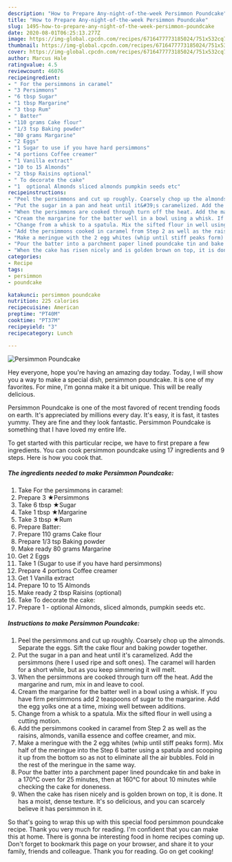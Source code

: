 ```yaml
---
description: "How to Prepare Any-night-of-the-week Persimmon Poundcake"
title: "How to Prepare Any-night-of-the-week Persimmon Poundcake"
slug: 1495-how-to-prepare-any-night-of-the-week-persimmon-poundcake
date: 2020-08-01T06:25:13.277Z
image: https://img-global.cpcdn.com/recipes/6716477773185024/751x532cq70/persimmon-poundcake-recipe-main-photo.jpg
thumbnail: https://img-global.cpcdn.com/recipes/6716477773185024/751x532cq70/persimmon-poundcake-recipe-main-photo.jpg
cover: https://img-global.cpcdn.com/recipes/6716477773185024/751x532cq70/persimmon-poundcake-recipe-main-photo.jpg
author: Marcus Hale
ratingvalue: 4.5
reviewcount: 46076
recipeingredient:
- " For the persimmons in caramel"
- "3 Persimmons"
- "6 tbsp Sugar"
- "1 tbsp Margarine"
- "3 tbsp Rum"
- " Batter"
- "110 grams Cake flour"
- "1/3 tsp Baking powder"
- "80 grams Margarine"
- "2 Eggs"
- "1 Sugar to use if you have hard persimmons"
- "4 portions Coffee creamer"
- "1 Vanilla extract"
- "10 to 15 Almonds"
- "2 tbsp Raisins optional"
- " To decorate the cake"
- "1  optional Almonds sliced almonds pumpkin seeds etc"
recipeinstructions:
- "Peel the persimmons and cut up roughly. Coarsely chop up the almonds. Separate the eggs. Sift the cake flour and baking powder together."
- "Put the sugar in a pan and heat until it&#39;s caramelized. Add the persimmons (here I used ripe and soft ones). The caramel will harden for a short while, but as you keep simmering it will melt."
- "When the persimmons are cooked through turn off the heat. Add the margarine and rum, mix in and leave to cool."
- "Cream the margarine for the batter well in a bowl using a whisk. If you have firm persimmons add 2 teaspoons of sugar to the margarine. Add the egg yolks one at a time, mixing well between additions."
- "Change from a whisk to a spatula. Mix the sifted flour in well using a cutting motion."
- "Add the persimmons cooked in caramel from Step 2 as well as the raisins, almonds, vanilla essence and coffee creamer, and mix."
- "Make a meringue with the 2 egg whites (whip until stiff peaks form). Mix half of the meringue into the Step 6 batter using a spatula and scooping it up from the bottom so as not to eliminate all the air bubbles. Fold in the rest of the meringue in the same way."
- "Pour the batter into a parchment paper lined poundcake tin and bake in a 170°C oven for 25 minutes, then at 160°C for about 10 minutes while checking the cake for doneness."
- "When the cake has risen nicely and is golden brown on top, it is done. It has a moist, dense texture. It&#39;s so delicious, and you can scarcely believe it has persimmon in it."
categories:
- Recipe
tags:
- persimmon
- poundcake

katakunci: persimmon poundcake 
nutrition: 225 calories
recipecuisine: American
preptime: "PT40M"
cooktime: "PT37M"
recipeyield: "3"
recipecategory: Lunch

---
```



![Persimmon Poundcake](https://img-global.cpcdn.com/recipes/6716477773185024/751x532cq70/persimmon-poundcake-recipe-main-photo.jpg)

Hey everyone, hope you're having an amazing day today. Today, I will show you a way to make a special dish, persimmon poundcake. It is one of my favorites. For mine, I'm gonna make it a bit unique. This will be really delicious.

Persimmon Poundcake is one of the most favored of recent trending foods on earth. It's appreciated by millions every day. It's easy, it is fast, it tastes yummy. They are fine and they look fantastic. Persimmon Poundcake is something that I have loved my entire life.




To get started with this particular recipe, we have to first prepare a few ingredients. You can cook persimmon poundcake using 17 ingredients and 9 steps. Here is how you cook that.

<!--inarticleads1-->

##### The ingredients needed to make Persimmon Poundcake:

1. Take  For the persimmons in caramel:
1. Prepare 3 ★Persimmons
1. Take 6 tbsp ★Sugar
1. Take 1 tbsp ★Margarine
1. Take 3 tbsp ★Rum
1. Prepare  Batter:
1. Prepare 110 grams Cake flour
1. Prepare 1/3 tsp Baking powder
1. Make ready 80 grams Margarine
1. Get 2 Eggs
1. Take 1 (Sugar to use if you have hard persimmons)
1. Prepare 4 portions Coffee creamer
1. Get 1 Vanilla extract
1. Prepare 10 to 15 Almonds
1. Make ready 2 tbsp Raisins (optional)
1. Take  To decorate the cake:
1. Prepare 1 - optional Almonds, sliced almonds, pumpkin seeds etc.




<!--inarticleads2-->

##### Instructions to make Persimmon Poundcake:

1. Peel the persimmons and cut up roughly. Coarsely chop up the almonds. Separate the eggs. Sift the cake flour and baking powder together.
1. Put the sugar in a pan and heat until it&#39;s caramelized. Add the persimmons (here I used ripe and soft ones). The caramel will harden for a short while, but as you keep simmering it will melt.
1. When the persimmons are cooked through turn off the heat. Add the margarine and rum, mix in and leave to cool.
1. Cream the margarine for the batter well in a bowl using a whisk. If you have firm persimmons add 2 teaspoons of sugar to the margarine. Add the egg yolks one at a time, mixing well between additions.
1. Change from a whisk to a spatula. Mix the sifted flour in well using a cutting motion.
1. Add the persimmons cooked in caramel from Step 2 as well as the raisins, almonds, vanilla essence and coffee creamer, and mix.
1. Make a meringue with the 2 egg whites (whip until stiff peaks form). Mix half of the meringue into the Step 6 batter using a spatula and scooping it up from the bottom so as not to eliminate all the air bubbles. Fold in the rest of the meringue in the same way.
1. Pour the batter into a parchment paper lined poundcake tin and bake in a 170°C oven for 25 minutes, then at 160°C for about 10 minutes while checking the cake for doneness.
1. When the cake has risen nicely and is golden brown on top, it is done. It has a moist, dense texture. It&#39;s so delicious, and you can scarcely believe it has persimmon in it.




So that's going to wrap this up with this special food persimmon poundcake recipe. Thank you very much for reading. I'm confident that you can make this at home. There is gonna be interesting food in home recipes coming up. Don't forget to bookmark this page on your browser, and share it to your family, friends and colleague. Thank you for reading. Go on get cooking!
